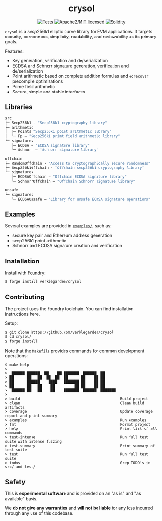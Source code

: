 <div align="center">

<h1>crysol</h1>

<a href="">[![Tests][tests-shield]][tests-shield-url]</a>
<a href="">![Apache2/MIT licensed][license-shield]</a>
<a href="">[![Solidity][solidity-shield]][solidity-shield-url]</a>

</div>

`crysol` is a $secp256k1$ elliptic curve library for EVM applications. It targets security, correctness, simplicity, readability, and reviewability as its primary goals.

Features:
- Key generation, verification and de/serialization
- ECDSA and Schnorr signature generation, verification and de/serialization
- Point arithmetic based on complete addition formulas and `ecrecover` precompile optimizations
- Prime field arithmetic
- Secure, simple and stable interfaces

## Libraries

```ml
src
├─ Secp256k1 - "Secp256k1 cryptography library"
├─ arithmetic
│  ├─ Points "Secp256k1 point arithmetic library"
│  └─ Fp — "Secp256k1 primt field arithmetic library"
└─ signatures
   ├─ ECDSA — "ECDSA signature library"
   └─ Schnorr — "Schnorr signature library"

offchain
├─ RandomOffchain - "Access to cryptographically secure randomness"
├─ Secp256k1Offchain - "Offchain secp256k1 cryptography library"
└─ signatures
   ├─ ECDSAOffchain — "Offchain ECDSA signature library"
   └─ SchnorrOffchain — "Offchain Schnorr signature library"

unsafe
└─ signatures
   └─ ECDSAUnsafe — "Library for unsafe ECDSA signature operations"
```

## Examples

Several examples are provided in [`examples/`](./examples), such as:
- secure key pair and Ethereum address generation
- secp256k1 point arithmetic
- Schnorr and ECDSA signature creation and verification

## Installation

Install with [Foundry](https://getfoundry.sh/):

```bash
$ forge install verklegarden/crysol
```

## Contributing

The project uses the Foundry toolchain. You can find installation instructions [here](https://getfoundry.sh/).

Setup:

```bash
$ git clone https://github.com/verklegarden/crysol
$ cd crysol/
$ forge install
```

Note that the [`Makefile`](./Makefile) provides commands for common development operations:

```
$ make help
>
>  ██████ ██████  ██    ██ ███████  ██████  ██
> ██      ██   ██  ██  ██  ██      ██    ██ ██
> ██      ██████    ████   ███████ ██    ██ ██
> ██      ██   ██    ██         ██ ██    ██ ██
>  ██████ ██   ██    ██    ███████  ██████  ███████
>
> build                                              Build project
> clean                                              Clean build artifacts
> coverage                                           Update coverage report and print summary
> examples                                           Run examples
> fmt                                                Format project
> help                                               Print list of all commands
> test-intense                                       Run full test suite with intense fuzzing
> test-summary                                       Print summary of test suite
> test                                               Run full test suite
> todos                                              Grep TODO's in src/ and test/
```

## Safety

This is **experimental software** and is provided on an "as is" and "as available" basis.

We **do not give any warranties** and **will not be liable** for any loss incurred through any use of this codebase.

<!--- Shields -->
[tests-shield]: https://github.com/verklegarden/crysol/actions/workflows/unit-tests.yml/badge.svg
[tests-shield-url]: https://github.com/verklegarden/crysol/actions/workflows/unit-tests.yml
[license-shield]: https://img.shields.io/badge/license-Apache2.0/MIT-blue.svg
[solidity-shield]: https://img.shields.io/badge/solidity-%3E=0.8.16%20%3C=0.8.26-aa6746
[solidity-shield-url]: https://github.com/verklegarden/crysol/actions/workflows/solc-version-tests.yml
